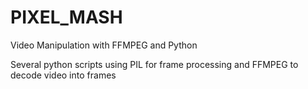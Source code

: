 PIXEL_MASH
==========

Video Manipulation with FFMPEG and Python

Several python scripts using PIL for frame processing and FFMPEG to decode video into frames
